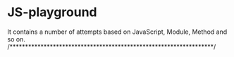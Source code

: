 # JS-playground
It contains a number of attempts based on JavaScript, Module, Method and so on.
/******************************************************************/
